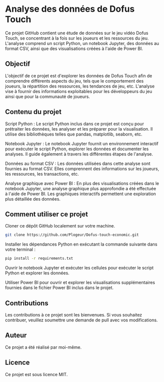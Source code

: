 # Analyse des données de Dofus Touch
Ce projet GitHub contient une étude de données sur le jeu vidéo Dofus Touch, se concentrant à la fois sur les joueurs et les ressources du jeu. L'analyse comprend un script Python, un notebook Jupyter, des données au format CSV, ainsi que des visualisations créées à l'aide de Power BI.

## Objectif
L'objectif de ce projet est d'explorer les données de Dofus Touch afin de comprendre différents aspects du jeu, tels que le comportement des joueurs, la répartition des ressources, les tendances de jeu, etc. L'analyse vise à fournir des informations exploitables pour les développeurs du jeu ainsi que pour la communauté de joueurs.

## Contenu du projet
Script Python : Le script Python inclus dans ce projet est conçu pour prétraiter les données, les analyser et les préparer pour la visualisation. Il utilise des bibliothèques telles que pandas, matplotlib, seaborn, etc.

Notebook Jupyter : Le notebook Jupyter fournit un environnement interactif pour exécuter le script Python, explorer les données et documenter les analyses. Il guide également à travers les différentes étapes de l'analyse.

Données au format CSV : Les données utilisées dans cette analyse sont fournies au format CSV. Elles comprennent des informations sur les joueurs, les ressources, les transactions, etc.

Analyse graphique avec Power BI : En plus des visualisations créées dans le notebook Jupyter, une analyse graphique plus approfondie a été effectuée à l'aide de Power BI. Les graphiques interactifs permettent une exploration plus détaillée des données.

## Comment utiliser ce projet
Cloner ce dépôt GitHub localement sur votre machine.

```bash
git clone https://github.com/Plogeur/Dofus-touch-economic.git
```
Installer les dépendances Python en exécutant la commande suivante dans votre terminal :

```bash
pip install -r requirements.txt
```
Ouvrir le notebook Jupyter et exécuter les cellules pour exécuter le script Python et explorer les données.

Utiliser Power BI pour ouvrir et explorer les visualisations supplémentaires fournies dans le fichier Power BI inclus dans le projet.

## Contributions
Les contributions à ce projet sont les bienvenues. Si vous souhaitez contribuer, veuillez soumettre une demande de pull avec vos modifications.

## Auteur
Ce projet a été réalisé par moi-même.

## Licence
Ce projet est sous licence MIT.
